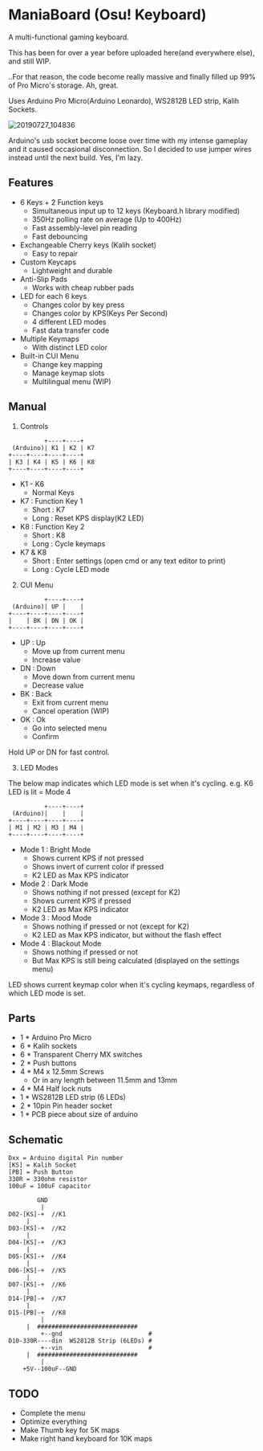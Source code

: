 ManiaBoard (Osu! Keyboard)
==========================

A multi-functional gaming keyboard.

This has been for over a year before uploaded here(and everywhere else), and still WIP.

..For that reason, the code become really massive and finally filled up 99% of Pro Micro's storage. Ah, great.

Uses Arduino Pro Micro(Arduino Leonardo), WS2812B LED strip, Kalih Sockets.

![20190727_104836](https://user-images.githubusercontent.com/44800937/61988606-6c2fd800-b05e-11e9-9c30-4bb0c95662bd.png)

Arduino's usb socket become loose over time with my intense gameplay and it caused occasional disconnection.
So I decided to use jumper wires instead until the next build. Yes, I'm lazy.

Features
--------

- 6 Keys + 2 Function keys
  - Simultaneous input up to 12 keys (Keyboard.h library modified)
  - 350Hz polling rate on average (Up to 400Hz)
  - Fast assembly-level pin reading
  - Fast debouncing
- Exchangeable Cherry keys (Kalih socket)
  - Easy to repair
- Custom Keycaps
  - Lightweight and durable
- Anti-Slip Pads
  - Works with cheap rubber pads
- LED for each 6 keys
  - Changes color by key press
  - Changes color by KPS(Keys Per Second)
  - 4 different LED modes
  - Fast data transfer code
- Multiple Keymaps
  - With distinct LED color
- Built-in CUI Menu
  - Change key mapping
  - Manage keymap slots
  - Multilingual menu (WIP)
  
Manual
------

1. Controls
```
          +----+----+
 (Arduino)| K1 | K2 | K7
+----+----+----+----+
| K3 | K4 | K5 | K6 | K8
+----+----+----+----+
```
- K1 - K6
  - Normal Keys
- K7 : Function Key 1
  - Short : K7
  - Long : Reset KPS display(K2 LED)
- K8 : Function Key 2
  - Short : K8
  - Long : Cycle keymaps
- K7 & K8
  - Short : Enter settings (open cmd or any text editor to print)
  - Long : Cycle LED mode

2. CUI Menu
```
          +----+----+
 (Arduino)| UP |    |
+----+----+----+----+
|    | BK | DN | OK |
+----+----+----+----+
```
 - UP : Up
   - Move up from current menu
   - Increase value
 - DN : Down
   - Move down from current menu
   - Decrease value
 - BK : Back
   - Exit from current menu
   - Cancel operation (WIP)
 - OK : Ok
   - Go into selected menu
   - Confirm

Hold UP or DN for fast control.

3. LED Modes

The below map indicates which LED mode is set when it's cycling.
e.g. K6 LED is lit = Mode 4
```
          +----+----+
 (Arduino)|    |    |
+----+----+----+----+
| M1 | M2 | M3 | M4 |
+----+----+----+----+
```
 - Mode 1 : Bright Mode
   - Shows current KPS if not pressed
   - Shows invert of current color if pressed
   - K2 LED as Max KPS indicator
 - Mode 2 : Dark Mode
   - Shows nothing if not pressed (except for K2)
   - Shows current KPS if pressed
   - K2 LED as Max KPS indicator
 - Mode 3 : Mood Mode
   - Shows nothing if pressed or not (except for K2)
   - K2 LED as Max KPS indicator, but without the flash effect
 - Mode 4 : Blackout Mode
   - Shows nothing if pressed or not
   - But Max KPS is still being calculated (displayed on the settings menu)
   
LED shows current keymap color when it's cycling keymaps, regardless of which LED mode is set.

Parts
-----
 - 1 * Arduino Pro Micro
 - 6 * Kalih sockets
 - 6 * Transparent Cherry MX switches
 - 2 * Push buttons
 - 4 * M4 x 12.5mm Screws
   - Or in any length between 11.5mm and 13mm
 - 4 * M4 Half lock nuts
 - 1 * WS2812B LED strip (6 LEDs)
 - 2 * 10pin Pin header socket
 - 1 * PCB piece about size of arduino

Schematic
---------
```
Dxx = Arduino digital Pin number
[KS] = Kalih Socket
[PB] = Push Button
330R = 330ohm resistor
100uF = 100uF capacitor

        GND
         |
D02-[KS]-+  //K1
	 |
D03-[KS]-+  //K2
	 |
D04-[KS]-+  //K3
	 |
D05-[KS]-+  //K4
	 |
D06-[KS]-+  //K5
	 |
D07-[KS]-+  //K6
	 |
D14-[PB]-+  //K7
	 |
D15-[PB]-+  //K8
         |
	 |  ############################
         +--gnd                        #
D10-330R----din  WS2812B Strip (6LEDs) #
         +--vin                        #
	 |  ############################
         |
	+5V--100uF--GND
```

TODO
----

- Complete the menu
- Optimize everything
- Make Thumb key for 5K maps
- Make right hand keyboard for 10K maps


